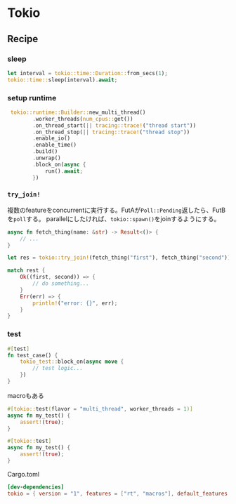 # Tokio

## Recipe

### sleep

```rust
let interval = tokio::time::Duration::from_secs(1);
tokio::time::sleep(interval).await;
```

### setup runtime

```rust
 tokio::runtime::Builder::new_multi_thread()
        .worker_threads(num_cpus::get())
        .on_thread_start(|| tracing::trace!("thread start"))
        .on_thread_stop(|| tracing::trace!("thread stop"))
        .enable_io()
        .enable_time()
        .build()
        .unwrap()
        .block_on(async {
            run().await;
        })
```

### `try_join!`

複数のfeatureをconcurrentに実行する。FutAが`Poll::Pending`返したら、FutBを`poll`する。 
parallelにしたければ、`tokio::spawn()`をjoinするようにする。

```rust
async fn fetch_thing(name: &str) -> Result<()> {
    // ...
}

let res = tokio::try_join!(fetch_thing("first"), fetch_thing("second"));

match rest {
    Ok((first, second)) => {
        // do something...
    }
    Err(err) => {
        println!("error: {}", err);
    }
}

```

### test

```rust
#[test]
fn test_case() {
    tokio_test::block_on(async move {
        // test logic...
    })
}
```

macroもある

```rust
#[tokio::test(flavor = "multi_thread", worker_threads = 1)]
async fn my_test() {
    assert!(true);
}

#[tokio::test]
async fn my_test() {
    assert!(true);
}
```

Cargo.toml
```toml
[dev-dependencies]
tokio = { version = "1", features = ["rt", "macros"], default_features = false }
```
